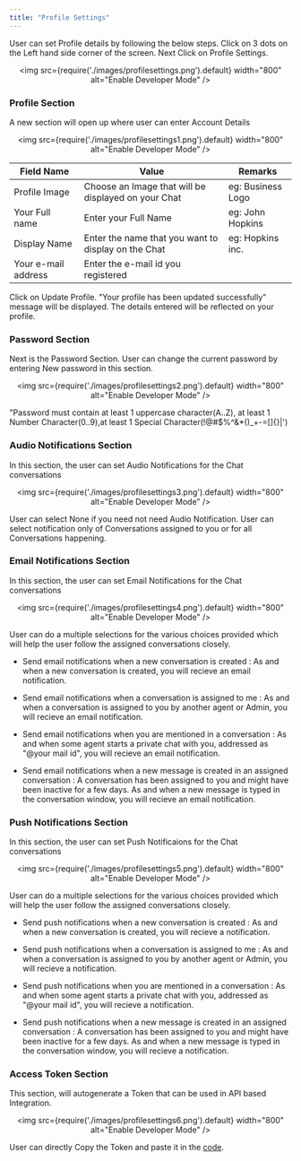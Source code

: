 ```yaml
---
title: "Profile Settings"
---
```


User can set Profile details by following the below steps.
Click on 3 dots on the Left hand side corner of the screen. Next Click on Profile Settings.

<div align="center">

<img src={require('./images/profilesettings.png').default} width="800" alt="Enable Developer Mode" />

</div>

### Profile Section
A new section will open up where user can enter Account Details

<div align="center">

<img src={require('./images/profilesettings1.png').default} width="800" alt="Enable Developer Mode" />

</div>

| Field Name           | Value                                                 | Remarks           |
|----------------------|-------------------------------------------------------|-------------------|
| Profile Image        | Choose an Image that will be  displayed on your Chat  | eg: Business Logo |
| Your Full name       | Enter your Full Name                                  | eg: John Hopkins  |
| Display Name         | Enter the name that you want to display on the Chat   | eg: Hopkins inc.  |
| Your e-mail  address | Enter the e-mail id you  registered                   |                   |

Click on Update Profile. "Your profile has been updated successfully" message will be displayed. The details entered will be reflected on your profile.

### Password Section
Next is the Password Section. User can change the current password by entering New password in this section.

<div align="center">

<img src={require('./images/profilesettings2.png').default} width="800" alt="Enable Developer Mode" />

</div>

"Password must contain at least 1 uppercase character(A..Z), at least 1 Number Character(0..9),at least 1 Special  Character(!@#$%^&*()_+-=[]{}|')

### Audio Notifications Section
In this section, the user can set Audio Notifications for the Chat conversations

<div align="center">

<img src={require('./images/profilesettings3.png').default} width="800" alt="Enable Developer Mode" />

</div>

User can select None if you need not need Audio Notification.
User can select notification only of Conversations assigned to you or for all Conversations happening.

### Email Notifications Section
In this section, the user can set Email Notifications for the Chat conversations

<div align="center">

<img src={require('./images/profilesettings4.png').default} width="800" alt="Enable Developer Mode" />

</div>

User can do a multiple selections for the various choices provided which will help the user follow the assigned conversations closely.

- Send email notifications when a new conversation is created : As and when a new conversation is created, you will recieve an email notification.

- Send email notifications when a conversation is assigned to me : As and when a conversation is assigned to you by another agent or Admin, you will recieve an email notification.

- Send email notifications when you are mentioned in a conversation : As and when some agent starts a private chat with you, addressed as "@your mail id", you will recieve an email notification.

- Send email notifications when a new message is created in an assigned conversation : A conversation has been assigned to you and might have been inactive for a few days. As and when a new message is typed in the conversation window, you will recieve an email notification.


### Push Notifications Section
In this section, the user can set Push Notificaions for the Chat conversations

<div align="center">

<img src={require('./images/profilesettings5.png').default} width="800" alt="Enable Developer Mode" />

</div>

User can do a multiple selections for the various choices provided which will help the user follow the assigned conversations closely.

- Send push notifications when a new conversation is created : As and when a new conversation is created, you will recieve a notification.

- Send push notifications when a conversation is assigned to me : As and when a conversation is assigned to you by another agent or Admin, you will recieve a notification.

- Send push notifications when you are mentioned in a conversation : As and when some agent starts a private chat with you, addressed as "@your mail id", you will recieve a notification.

- Send push notifications when a new message is created in an assigned conversation : A conversation has been assigned to you and might have been inactive for a few days. As and when a new message is typed in the conversation window, you will recieve a notification.


### Access Token Section

This section, will autogenerate a Token that can be used in API based Integration.

<div align="center">

<img src={require('./images/profilesettings6.png').default} width="800" alt="Enable Developer Mode" />

</div>

User can directly Copy the Token and paste it in the [code](https://www.chatwoot.com/developers/api/).

